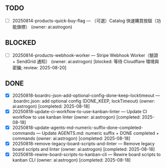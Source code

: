 ## TODO
- [ ] 20250814-products-quick-buy-flag — （可選）Catalog 快速購買按鈕（功能旗標） (owner: ai:astrogon)

## BLOCKED
- [ ] 20250814-products-webhook-worker — Stripe Webhook Worker（驗證 + SendGrid 通知） (owner: ai:astrogon) [blocked: 等待 Cloudflare 環境與密鑰; review: 2025-08-20]

## DONE
- [x] 20250818-boardrc-json-add-optional-config-done-keep-locktimeout — .boardrc.json: add optional config (DONE_KEEP, lockTimeout) (owner: ai:astrogon) [completed: 2025-08-18]
- [x] 20250818-update-ci-workflow-to-use-kanban-linter — Update CI workflow to use kanban linter (owner: ai:astrogon) [completed: 2025-08-18]
- [x] 20250818-update-agents-md-numeric-suffix-done-completed-commands — Update AGENTS.md: numeric suffix + DONE completed + commands (owner: ai:astrogon) [completed: 2025-08-18]
- [x] 20250818-remove-legacy-board-scripts-and-linter — Remove legacy board scripts and linter (owner: ai:astrogon) [completed: 2025-08-18]
- [x] 20250818-rewire-board-scripts-to-kanban-cli — Rewire board scripts to kanban CLI (owner: ai:astrogon) [completed: 2025-08-18]